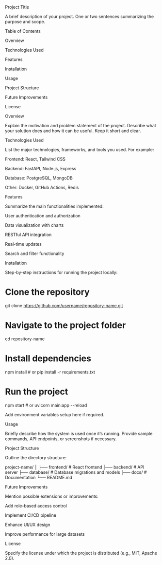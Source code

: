 Project Title

A brief description of your project. One or two sentences summarizing the purpose and scope.

Table of Contents

Overview

Technologies Used

Features

Installation

Usage

Project Structure

Future Improvements

License

Overview

Explain the motivation and problem statement of the project. Describe what your solution does and how it can be useful. Keep it short and clear.

Technologies Used

List the major technologies, frameworks, and tools you used. For example:

Frontend: React, Tailwind CSS

Backend: FastAPI, Node.js, Express

Database: PostgreSQL, MongoDB

Other: Docker, GitHub Actions, Redis

Features

Summarize the main functionalities implemented:

User authentication and authorization

Data visualization with charts

RESTful API integration

Real-time updates

Search and filter functionality

Installation

Step-by-step instructions for running the project locally:

# Clone the repository
git clone https://github.com/username/repository-name.git

# Navigate to the project folder
cd repository-name

# Install dependencies
npm install   # or pip install -r requirements.txt

# Run the project
npm start     # or uvicorn main:app --reload


Add environment variables setup here if required.

Usage

Briefly describe how the system is used once it’s running. Provide sample commands, API endpoints, or screenshots if necessary.

Project Structure

Outline the directory structure:

project-name/
│
├── frontend/        # React frontend
├── backend/         # API server
├── database/        # Database migrations and models
├── docs/            # Documentation
└── README.md

Future Improvements

Mention possible extensions or improvements:

Add role-based access control

Implement CI/CD pipeline

Enhance UI/UX design

Improve performance for large datasets

License

Specify the license under which the project is distributed (e.g., MIT, Apache 2.0).
